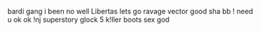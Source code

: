 bardi gang
i been no well
Libertas
lets go
ravage
vector good sha
bb
! need u
ok ok
!nj
superstory
glock 5
k!ller
boots
sex
god
